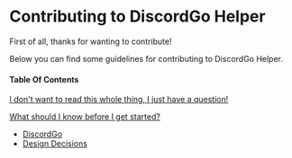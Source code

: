 # Contributing to DiscordGo Helper
First of all, thanks for wanting to contribute!

Below you can find some guidelines for contributing to DiscordGo Helper.

#### Table Of Contents

[I don't want to read this whole thing, I just have a question!](#i-dont-want-to-read-this-whole-thing-i-just-have-a-question)

[What should I know before I get started?](#what-should-i-know-before-i-get-started)
  * [DiscordGo](#discordgo)
  * [Design Decisions](#design-decisions)
